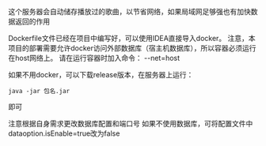 这个服务器会自动储存播放过的歌曲，以节省网络，如果局域网足够强也有加快数据返回的作用

Dockerfile文件已经在项目中编写好，可以使用IDEA直接导入docker。
注意，本项目的部署需要允许docker访问外部数据库（宿主机数据库），所以容器必须运行在host网络上。
请在运行容器时加入命令：
--net=host

如果不用docker，可以下载release版本，在服务器上运行：
```
java -jar 包名.jar
```
即可

注意根据自身需求更改数据库配置和端口号
如果不使用数据库，可将配置文件中dataoption.isEnable=true改为false
